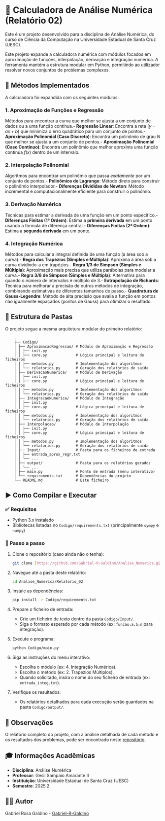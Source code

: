 # 🧮 Calculadora de Análise Numérica (Relatório 02)

Este é um projeto desenvolvido para a disciplina de Análise Numérica, do
curso de Ciência da Computação na Universidade Estadual de Santa Cruz (UESC).

Este projeto expande a calculadora numérica com módulos focados em aproximação de funções, interpolação, derivação e integração numérica. A ferramenta mantém a estrutura modular em Python, permitindo ao utilizador resolver novos conjuntos de problemas complexos.

## 🎯 Métodos Implementados

A calculadora foi expandida com os seguintes módulos:

### 1. Aproximação de Funções e Regressão

Métodos para encontrar a curva que melhor se ajusta a um conjunto de dados ou a uma função contínua.- **Regressão Linear**: Encontra a reta ($y = ax + b$) que minimiza o erro quadrático para um conjunto de pontos.- **Aproximação Polinomial (Caso Discreto)**: Encontra um polinômio de grau $N$ que melhor se ajusta a um conjunto de pontos.- **Aproximação Polinomial (Caso Contínuo)**: Encontra um polinômio que melhor aproxima uma função contínua $f(x)$ dentro de um intervalo.

### 2. Interpolação Polinomial

Algoritmos para encontrar um polinômio que passa _exatamente_ por um conjunto de pontos.- **Polinômios de Lagrange**: Método direto para construir o polinômio interpolador.- **Diferenças Divididas de Newton**: Método incremental e computacionalmente eficiente para construir o polinômio.

### 3. Derivação Numérica

Técnicas para estimar a derivada de uma função em um ponto específico.- **Diferenças Finitas (1ª Ordem)**: Estima a **primeira derivada** em um ponto usando a fórmula de diferença central.- **Diferenças Finitas (2ª Ordem)**: Estima a **segunda derivada** em um ponto.

### 4. Integração Numérica

Métodos para calcular a integral definida de uma função (a área sob a curva).- **Regra dos Trapézios (Simples e Múltipla)**: Aproxima a área sob a curva dividindo-a em trapézios.- **Regra 1/3 de Simpson (Simples e Múltipla)**: Aproximação mais precisa que utiliza parábolas para modelar a curva.- **Regra 3/8 de Simpson (Simples e Múltipla)**: Alternativa para quando o número de intervalos é múltiplo de 3.- **Extrapolação de Richards**: Técnica para melhorar a precisão de outros métodos de integração, combinando estimativas de diferentes tamanhos de passo.- **Quadratura de Gauss-Legendre**: Método de alta precisão que avalia a função em pontos não igualmente espaçados (pontos de Gauss) para otimizar o resultado.

## 📁 Estrutura de Pastas

O projeto segue a mesma arquitetura modular do primeiro relatório:
```
    .
    ├── Codigo/
    │ ├── AproximacaoRegressao/ # Módulo de Aproximação e Regressão
    │ │ ├── init.py
    │ │ ├── core.py             # Lógica principal e leitura de ficheiros
    │ │ ├── metodos.py          # Implementação dos algoritmos
    │ │ └── relatorios.py       # Geração dos relatórios de saída
    │ ├── DerivacaoNumerica/    # Módulo de Derivação
    │ │ ├── init.py
    │ │ ├── core.py             # Lógica principal e leitura de ficheiros
    │ │ ├── metodos.py          # Implementação dos algoritmos
    │ │ └── relatorios.py       # Geração dos relatórios de saída
    │ ├── IntegracaoNumerica/   # Módulo de Integração
    │ │ ├── init.py
    │ │ ├── core.py             # Lógica principal e leitura de ficheiros
    │ │ ├── metodos.py          # Implementação dos algoritmos
    │ │ └── relatorios.py       # Geração dos relatórios de saída
    │ ├── Interpolacao/         # Módulo de Interpolação
    │ │ ├── init.py
    │ │ ├── core.py             # Lógica principal e leitura de ficheiros
    │ │ ├── metodos.py          # Implementação dos algoritmos
    │ │ └── relatorios.py       # Geração dos relatórios de saída
    │ ├── Input/                # Pasta para os ficheiros de entrada
    │ │ ├── entrada_aprox_regr.txt
    │ │ └── ...
    │ ├── output/               # Pasta para os relatórios gerados
    │ │ └── ...
    │ ├── main.py               # Ponto de entrada (menu interativo)
    │ └── requirements.txt      # Dependências do projeto
    └── README.md               # Este ficheiro
```
## ▶️ Como Compilar e Executar

### ✅ Requisitos

- Python 3.x instalado
- Bibliotecas listadas no `Codigo/requirements.txt` (principalmente `sympy` e `numpy`)

### 🧪 Passo a passo

1.  Clone o repositório (caso ainda não o tenha):

    ```bash
    git clone [https://github.com/Gabriel-R-Galdino/Analise_Numerica.git](https://github.com/Gabriel-R-Galdino/Analise_Numerica.git)

    ```

2.  Navegue até a pasta deste relatório:

    ```bash
    cd Analise_Numerica/Relatorio_02
    ```

3.  Instale as dependências:

    ```bash
    pip install -r Codigo/requirements.txt
    ```

4.  Prepare o ficheiro de entrada:

    - Crie um ficheiro de texto dentro da pasta `Codigo/Input/`.
    - Siga o formato esperado por cada método (ex: `funcao;a,b;n` para integração).

5.  Execute o programa:

    ```bash
    python Codigo/main.py
    ```

6.  Siga as instruções do menu interativo:

    - Escolha o módulo (ex: 4. Integração Numérica).
    - Escolha o método (ex: 2. Trapézios Múltiplos).
    - Quando solicitado, insira o nome do seu ficheiro de entrada (ex: `entrada_integ.txt`).

7.  Verifique os resultados:
    - Os relatórios detalhados para cada execução serão guardados na pasta `Codigo/output/`.

## 📝 Observações

O relatório completo do projeto, com a análise detalhada de cada método
e os resultados dos problemas, pode ser encontrado neste [repositório](https://github.com/Gabriel-R-Galdino/Analise_Numerica).

## 🎓 Informações Acadêmicas

- **Disciplina**: Análise Numérica
- **Professor**: Gesil Sampaio Amarante II
- **Instituição**: Universidade Estadual de Santa Cruz (UESC)
- **Semestre**: 2025.2

## 👨‍💻 Autor

Gabriel Rosa Galdino - [Gabriel-R-Galdino](https://github.com/Gabriel-R-Galdino)
